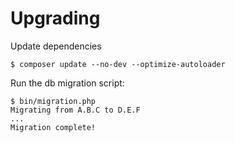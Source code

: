 Upgrading
=========

Update dependencies
```
$ composer update --no-dev --optimize-autoloader
```

Run the db migration script:
```
$ bin/migration.php
Migrating from A.B.C to D.E.F
...
Migration complete!
```
